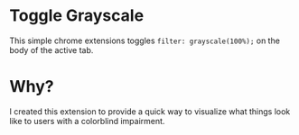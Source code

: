 # Toggle Grayscale

This simple chrome extensions toggles `filter: grayscale(100%);` on the body of the active tab.

# Why?

I created this extension to provide a quick way to visualize what things look like to users with a
colorblind impairment.
